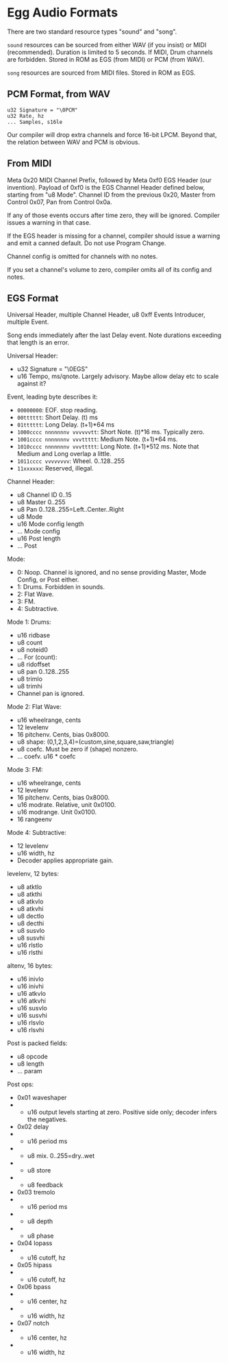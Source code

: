 # Egg Audio Formats

There are two standard resource types "sound" and "song".

`sound` resources can be sourced from either WAV (if you insist) or MIDI (recommended).
Duration is limited to 5 seconds.
If MIDI, Drum channels are forbidden.
Stored in ROM as EGS (from MIDI) or PCM (from WAV).

`song` resources are sourced from MIDI files.
Stored in ROM as EGS.

## PCM Format, from WAV

```
u32 Signature = "\0PCM"
u32 Rate, hz
... Samples, s16le
```

Our compiler will drop extra channels and force 16-bit LPCM.
Beyond that, the relation between WAV and PCM is obvious.

## From MIDI

Meta 0x20 MIDI Channel Prefix, followed by Meta 0xf0 EGS Header (our invention).
Payload of 0xf0 is the EGS Channel Header defined below, starting from "u8 Mode".
Channel ID from the previous 0x20, Master from Control 0x07, Pan from Control 0x0a.

If any of those events occurs after time zero, they will be ignored.
Compiler issues a warning in that case.

If the EGS header is missing for a channel, compiler should issue a warning and emit a canned default.
Do not use Program Change.

Channel config is omitted for channels with no notes.

If you set a channel's volume to zero, compiler omits all of its config and notes.

## EGS Format

Universal Header, multiple Channel Header, u8 0xff Events Introducer, multiple Event.

Song ends immediately after the last Delay event.
Note durations exceeding that length is an error.

Universal Header:
-  u32 Signature = "\0EGS"
-  u16 Tempo, ms/qnote. Largely advisory. Maybe allow delay etc to scale against it?

Event, leading byte describes it:
- `00000000`: EOF. stop reading.
- `00tttttt`: Short Delay. (t) ms
- `01tttttt`: Long Delay. (t+1)*64 ms
- `1000cccc nnnnnnnv vvvvvvtt`: Short Note. (t)*16 ms. Typically zero.
- `1001cccc nnnnnnnv vvvttttt`: Medium Note. (t+1)*64 ms.
- `1010cccc nnnnnnnv vvvttttt`: Long Note. (t+1)*512 ms. Note that Medium and Long overlap a little.
- `1011cccc vvvvvvvv`: Wheel. 0..128..255
- `11xxxxxx`: Reserved, illegal.
  
Channel Header:
-  u8  Channel ID 0..15
-  u8  Master 0..255
-  u8  Pan 0..128..255=Left..Center..Right
-  u8  Mode
-  u16 Mode config length
-  ... Mode config
-  u16 Post length
-  ... Post
  
Mode:
- 0: Noop. Channel is ignored, and no sense providing Master, Mode Config, or Post either.
- 1: Drums. Forbidden in sounds.
- 2: Flat Wave.
- 3: FM.
- 4: Subtractive.
  
Mode 1: Drums:
-  u16 ridbase
-  u8  count
-  u8  noteid0
-  ... For (count):
-    u8 ridoffset
-    u8 pan 0..128..255
-    u8 trimlo
-    u8 trimhi
-  Channel pan is ignored.
    
Mode 2: Flat Wave:
-  u16 wheelrange, cents
-  12  levelenv
-  16  pitchenv. Cents, bias 0x8000.
-  u8  shape: (0,1,2,3,4)=(custom,sine,square,saw,triangle)
-  u8  coefc. Must be zero if (shape) nonzero.
-  ... coefv. u16 * coefc
  
Mode 3: FM:
-  u16 wheelrange, cents
-  12  levelenv
-  16  pitchenv. Cents, bias 0x8000.
-  u16 modrate. Relative, unit 0x0100.
-  u16 modrange. Unit 0x0100.
-  16  rangeenv
  
Mode 4: Subtractive:
-  12  levelenv
-  u16 width, hz
-  Decoder applies appropriate gain.
  
levelenv, 12 bytes:
-  u8  atktlo
-  u8  atkthi
-  u8  atkvlo
-  u8  atkvhi
-  u8  dectlo
-  u8  decthi
-  u8  susvlo
-  u8  susvhi
-  u16 rlstlo
-  u16 rlsthi
  
altenv, 16 bytes:
-  u16 inivlo
-  u16 inivhi
-  u16 atkvlo
-  u16 atkvhi
-  u16 susvlo
-  u16 susvhi
-  u16 rlsvlo
-  u16 rlsvhi

Post is packed fields:
-  u8  opcode
-  u8  length
-  ... param
  
Post ops:
- 0x01 waveshaper
- - u16 output levels starting at zero. Positive side only; decoder infers the negatives.
- 0x02 delay
- - u16 period ms
- - u8  mix. 0..255=dry..wet
- - u8  store
- - u8  feedback
- 0x03 tremolo
- - u16 period ms
- - u8  depth
- - u8  phase
- 0x04 lopass
- - u16 cutoff, hz
- 0x05 hipass
- - u16 cutoff, hz
- 0x06 bpass
- - u16 center, hz
- - u16 width, hz
- 0x07 notch
- - u16 center, hz
- - u16 width, hz
